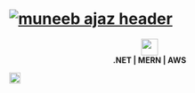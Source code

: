 # [![muneeb ajaz header](https://muneebajaz.netlify.app/assets/img/header.jpg?c=1)](https://muneebajaz.netlify.app)
<p align='center'>
<a href="https://www.linkedin.com/in/mianmuneebajaz/" target="_blank"><img height="30" src="https://muneebajaz.netlify.app/assets/img/Linkedin-logo.png"></a>
<br/>
<strong>.NET | MERN | AWS </strong>
</p>   
<p align='center'>

<a href="https://app.netlify.com/sites/muneebajaz/deploys" target="_blank"><img height="20" src="https://api.netlify.com/api/v1/badges/f5e30b25-cbf1-4699-8961-9be6cd5c7983/deploy-status"></a>
</p>
